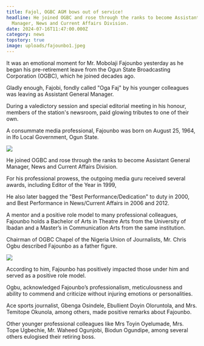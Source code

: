 ```yaml
---
title: Fajol, OGBC AGM bows out of service!
headline: He joined OGBC and rose through the ranks to become Assistant General
  Manager, News and Current Affairs Division.
date: 2024-07-16T11:47:00.000Z
category: news
topstory: true
image: uploads/fajounbo1.jpeg
---
```

It was an emotional moment for Mr. Mobolaji Fajounbo yesterday as he began his pre-retirement leave from the Ogun State Broadcasting Corporation (OGBC), which he joined decades ago.



Gladly enough, Fajobi, fondly called "Oga Faj" by his younger colleagues was leaving as Assistant General Manager.



During a valedictory session and special editorial meeting in his honour, members of the station's newsroom, paid glowing tributes to one of their own.



A consummate media professional, Fajounbo was born on August 25, 1964, in Ifo Local Government, Ogun State.

![](uploads/fajounbo2.jpeg)

He joined OGBC and rose through the ranks to become Assistant General Manager, News and Current Affairs Division.



For his professional prowess, the outgoing media guru received several awards, including Editor of the Year in 1999,



He also later bagged the  "Best Performance/Dedication" to duty in 2000, and Best Performance in News/Current Affairs in 2006 and 2012.



A mentor and a positive role model to many professional colleagues, Fajounbo holds a Bachelor of Arts in Theatre Arts from the University of Ibadan and a Master’s in Communication Arts from the same institution.



Chairman of OGBC Chapel of the Nigeria  Union of Journalists, Mr. Chris Ogbu described Fajounbo as a father figure.

![](uploads/fajounbo3.jpeg)

According to him, Fajounbo has positively impacted those under him and served as a positive role model.



Ogbu, acknowledged Fajounbo’s professionalism, meticulousness and ability to commend and criticize without injuring emotions or personalities.



Ace sports journalist, Gbenga Osindele, Ebullient  Doyin Oloruntola, and Mrs. Temitope Okunola, among others, made positive remarks about Fajounbo.



Other younger professional colleagues like Mrs Toyin Oyelumade, Mrs. Tope Ugbechie, Mr. Waheed Ogunjobi, Biodun Ogundipe, among several others eulogised their retiring boss.
